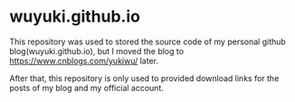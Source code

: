 # wuyuki.github.io


This repository was used to stored the source code of my personal github blog(wuyuki.github.io), but I moved the blog to https://www.cnblogs.com/yukiwu/ later.

After that, this repository is only used to provided download links for the posts of my blog and my official account.
